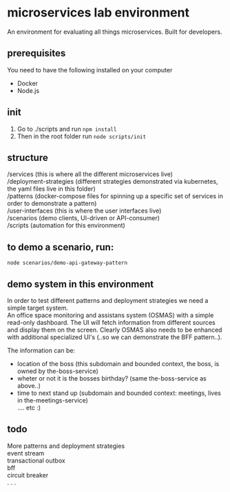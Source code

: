 # microservices lab environment

An environment for evaluating all things microservices. Built for developers.  


## prerequisites
You need to have the following installed on your computer  
- Docker  
- Node.js  

## init
1) Go to ./scripts and run ``npm install``  
2) Then in the root folder run ``node scripts/init``

## structure
/services (this is where all the different microservices live)  
/deployment-strategies (different strategies demonstrated via kubernetes, the yaml files live in this folder)  
/patterns (docker-compose files for spinning up a specific set of services in order to demonstrate a pattern)  
/user-interfaces (this is where the user interfaces live)  
/scenarios (demo clients, UI-driven or API-consumer)  
/scripts (automation for this environment)  

## to demo a scenario, run:
``node scenarios/demo-api-gateway-pattern``

## demo system in this environment 
In order to test different patterns and deployment strategies we need a simple target system.  
An office space monitoring and assistans system (OSMAS) with a simple read-only dashboard. The UI will fetch information from different sources and display them on the screen. Clearly OSMAS also needs to be enhanced with additional specialized UI's (..so we can demonstrate the BFF pattern..).

The information can be:   
- location of the boss (this subdomain and bounded context, the boss, is owned by the-boss-service)    
- wheter or not it is the bosses birthday? (same the-boss-service as above..)  
- time to next stand up (subdomain and bounded context: meetings, lives in the-meetings-service)    
.... etc :)   

## todo 
More patterns and deployment strategies  
event stream  
transactional outbox  
bff  
circuit breaker  
.
.
.

